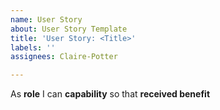```yaml
---
name: User Story
about: User Story Template
title: 'User Story: <Title>'
labels: ''
assignees: Claire-Potter

---
```


As **role** I can **capability** so that **received benefit**
